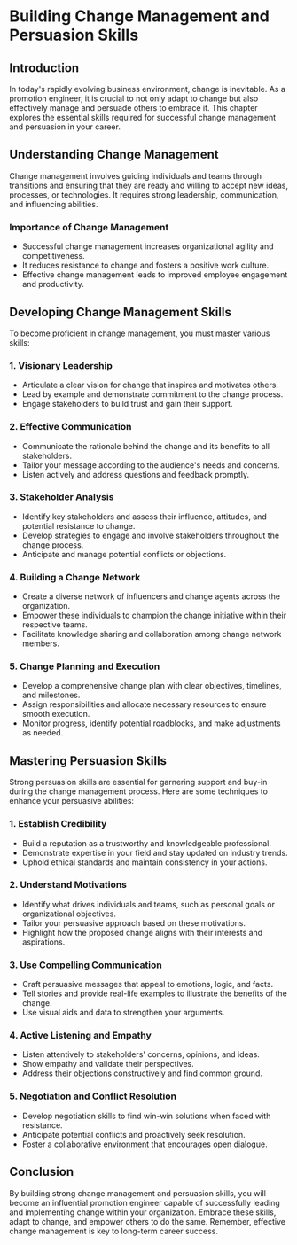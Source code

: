 Building Change Management and Persuasion Skills
=========================================================

Introduction
------------

In today's rapidly evolving business environment, change is inevitable. As a promotion engineer, it is crucial to not only adapt to change but also effectively manage and persuade others to embrace it. This chapter explores the essential skills required for successful change management and persuasion in your career.

Understanding Change Management
-------------------------------

Change management involves guiding individuals and teams through transitions and ensuring that they are ready and willing to accept new ideas, processes, or technologies. It requires strong leadership, communication, and influencing abilities.

### Importance of Change Management

* Successful change management increases organizational agility and competitiveness.
* It reduces resistance to change and fosters a positive work culture.
* Effective change management leads to improved employee engagement and productivity.

Developing Change Management Skills
-----------------------------------

To become proficient in change management, you must master various skills:

### 1. Visionary Leadership

* Articulate a clear vision for change that inspires and motivates others.
* Lead by example and demonstrate commitment to the change process.
* Engage stakeholders to build trust and gain their support.

### 2. Effective Communication

* Communicate the rationale behind the change and its benefits to all stakeholders.
* Tailor your message according to the audience's needs and concerns.
* Listen actively and address questions and feedback promptly.

### 3. Stakeholder Analysis

* Identify key stakeholders and assess their influence, attitudes, and potential resistance to change.
* Develop strategies to engage and involve stakeholders throughout the change process.
* Anticipate and manage potential conflicts or objections.

### 4. Building a Change Network

* Create a diverse network of influencers and change agents across the organization.
* Empower these individuals to champion the change initiative within their respective teams.
* Facilitate knowledge sharing and collaboration among change network members.

### 5. Change Planning and Execution

* Develop a comprehensive change plan with clear objectives, timelines, and milestones.
* Assign responsibilities and allocate necessary resources to ensure smooth execution.
* Monitor progress, identify potential roadblocks, and make adjustments as needed.

Mastering Persuasion Skills
---------------------------

Strong persuasion skills are essential for garnering support and buy-in during the change management process. Here are some techniques to enhance your persuasive abilities:

### 1. Establish Credibility

* Build a reputation as a trustworthy and knowledgeable professional.
* Demonstrate expertise in your field and stay updated on industry trends.
* Uphold ethical standards and maintain consistency in your actions.

### 2. Understand Motivations

* Identify what drives individuals and teams, such as personal goals or organizational objectives.
* Tailor your persuasive approach based on these motivations.
* Highlight how the proposed change aligns with their interests and aspirations.

### 3. Use Compelling Communication

* Craft persuasive messages that appeal to emotions, logic, and facts.
* Tell stories and provide real-life examples to illustrate the benefits of the change.
* Use visual aids and data to strengthen your arguments.

### 4. Active Listening and Empathy

* Listen attentively to stakeholders' concerns, opinions, and ideas.
* Show empathy and validate their perspectives.
* Address their objections constructively and find common ground.

### 5. Negotiation and Conflict Resolution

* Develop negotiation skills to find win-win solutions when faced with resistance.
* Anticipate potential conflicts and proactively seek resolution.
* Foster a collaborative environment that encourages open dialogue.

Conclusion
----------

By building strong change management and persuasion skills, you will become an influential promotion engineer capable of successfully leading and implementing change within your organization. Embrace these skills, adapt to change, and empower others to do the same. Remember, effective change management is key to long-term career success.
